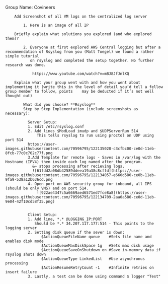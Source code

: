 Group Name: Covineers

        Add Screenshot of all VM logs on the centralized log server

            1. Here is an image of all IP

        Briefly explain what solutions you explored (and who explored them)?
        
            2. Everyone at first explored AWS Central logging but after a recommendation of Rsyslog from you (Matt Toegel) we found a rather simple tutorial
               on rsyslog and completed the setup together. No further research was done.
                
                https://www.youtube.com/watch?v=mBJ8JfJnlXQ

        Explain what your group went with and how you went about implementing it (write this in the level of detail you’d tell a fellow group member to follow, points    may be deducted if it’s not well thought out)

            What did you choose? **Rsyslog**
            Step by Step Implementation (include screenshots as necessary):
              
              Server Setup: 
              1. Edit /etc/rsyslog.conf
              2. Add lines $ModLoad imudp and $UDPServerRun 514
                  This tells rsyslog to run using proctol on UDP using port 514
              https://user-images.githubusercontent.com/70596795/122135028-c3cfbc00-ce0d-11eb-8fcb-77c0c762c77f.png
              3.Add Template for remote logs - Saves in /var/log with the Hostname (IPV4) then inside each log named after the program. 
                &~ stops processing after recieving logs. 
                ![61fdd2a08db42589ddeea19a38c8cffd](https://user-images.githubusercontent.com/70596795/122134057-e660d580-ce0b-11eb-9fa9-538a12b636cd.png
              4. Open port on AWS security group for inbound, all IPS (should be only VMS) and on port 514. 
                  ![922ae4347c5a6669aed6571ed7fce8a8](https://user-images.githubusercontent.com/70596795/122134709-2aa0a580-ce0d-11eb-9e04-42f10cd58f35.png)

                
              Client Setup: 
              1. Add line, *.* @LOGGING_IP:PORT 
                 Should be *.* 34.207.117.177:514 - This points to the logging server 
              2. Setting disk queue if the sever is down:
                    $ActionQueueFileName queue    #Sets file name and enables disk mode 
                    $ActionQueueMaxDiskSpace 1g   #Sets max disk usage 
                    $ActionQueueSaveOnShutdown on #Save in-memory data if rsyslog shuts down 
                    $ActionQueueType LinkedList   #Use asynchronus processing 
                    $ActionResumeRetryCount -1    #Infinite retries on insert failure
              3. Lastly, a test can be done using command $ logger "Test" 

                

